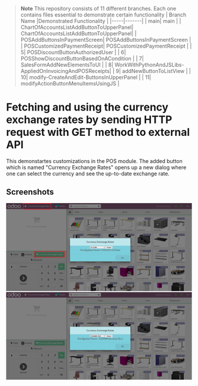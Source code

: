 > **Note**
> This repository consists of 11 different branches. Each one contains files essential to demonstrate certain functionality
> | Branch Name |Demonstrated Functionality |
> |-----|-------|
> |     main| main      |
> |     ChartOfAccountsListAddButtonToUpperPanel| ChartOfAccountsListAddButtonToUpperPanel|
> |     POSAddButtonsInPaymentScreen| POSAddButtonsInPaymentScreen       |
> |     POSCustomizedPaymentReceipt| POSCustomizedPaymentReceipt       |
> |     5| POSDiscountButtonAuthorizedUser       |
> |     6| POSShowDiscountButtonBasedOnACondition       |
> |     7| SalesFormAddNewElementsToUI       |
> |     8| WorkWithPythonAndJSLibs-AppliedOnInvoicingAndPOSReceipts|
> |     9| addNewButtonToListView       |
> |    10| modify-CreateAndEdit-ButtonsInUpperPanel       |
> |    11| modifyActionButtonMenuItemsUsingJS       |
  
# Fetching and using the currency exchange rates by sending HTTP request with GET method to external API
This demonstartes customizations in the POS module. The added button which is named "Currency Exchange Rates" opens up a new dialog where one can select the currency and see the up-to-date exchange rate.

## Screenshots

<picture>
 <img alt="Screenshot1" src="https://raw.githubusercontent.com/ambientWave/Odoo-Frontend-Backend-Customization/main/custom/main.png">
</picture>

<picture>
 <img alt="Screenshot2" src="https://raw.githubusercontent.com/ambientWave/Odoo-Frontend-Backend-Customization/main/custom/main2.png">
</picture>
